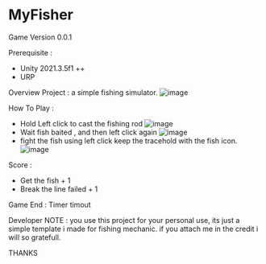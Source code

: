 # MyFisher

Game Version 0.0.1

Prerequisite :
- Unity 2021.3.5f1 ++
- URP 

Overview Project :
a simple fishing simulator.
![image](https://github.com/dhaniYanuar/MyFisher/assets/33579738/6b389dcb-5cba-4742-b208-7c6b6a692605)

How To Play :
- Hold Left click to cast the fishing rod
![image](https://github.com/dhaniYanuar/MyFisher/assets/33579738/5f4aa289-acee-4ce6-9a43-55391ee241a9)
- Wait fish baited , and then left click again
![image](https://github.com/dhaniYanuar/MyFisher/assets/33579738/f3257a0c-a0fb-47cf-b41a-4e9f4b4a405d)
- fight the fish using left click keep the tracehold with the fish icon.
![image](https://github.com/dhaniYanuar/MyFisher/assets/33579738/0fc91645-b629-4506-ba45-df4f8b0166d3)



Score :
- Get the fish + 1
- Break the line failed + 1

Game End :
Timer timout

Developer NOTE : you use this project for your personal use, its just a simple template i made for fishing mechanic. if you attach me in the credit i will so gratefull.

THANKS
